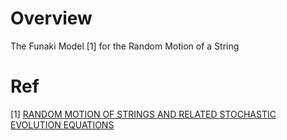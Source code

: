 
# Overview 

The Funaki Model [1] for the Random Motion of a String 

# Ref 

[1] <a href="https://projecteuclid.org/download/pdf_1/euclid.nmj/1118787110" target="_blank">RANDOM MOTION OF STRINGS AND RELATED STOCHASTIC EVOLUTION EQUATIONS</a>

